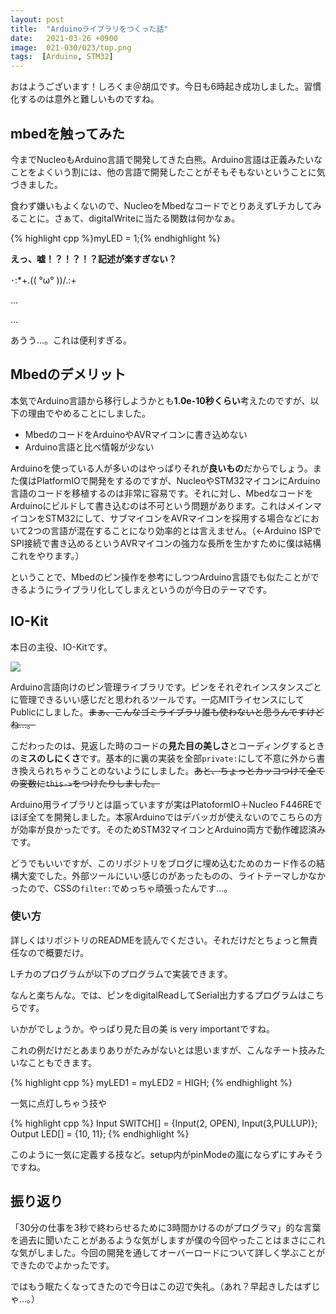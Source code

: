 ```yaml
---
layout: post
title:  "Arduinoライブラリをつくった話"
date:   2021-03-26 +0900
image:  021-030/023/top.png
tags:  [Arduino, STM32]
---
```


おはようございます！しろくま＠胡瓜です。今日も6時起き成功しました。習慣化するのは意外と難しいものですね。

## mbedを触ってみた

今までNucleoもArduino言語で開発してきた白熊。Arduino言語は正義みたいなことをよくいう割には、他の言語で開発したことがそもそもないということに気づきました。

食わず嫌いもよくないので、NucleoをMbedなコードでとりあえずLチカしてみることに。さぁて、digitalWriteに当たる関数は何かなぁ。

{% highlight cpp %}myLED = 1;{% endhighlight %}

**えっ、嘘！？！？！？記述が楽すぎない？**

･:*+.\(( °ω° ))/.:+

…

…

あうう…。これは便利すぎる。

## Mbedのデメリット

本気でArduino言語から移行しようかとも**1.0e-10秒くらい**考えたのですが、以下の理由でやめることにしました。

- MbedのコードをArduinoやAVRマイコンに書き込めない
- Arduino言語と比べ情報が少ない

Arduinoを使っている人が多いのはやっぱりそれが**良いもの**だからでしょう。また僕はPlatformIOで開発をするのですが、NucleoやSTM32マイコンにArduino言語のコードを移植するのは非常に容易です。それに対し、MbedなコードをArduinoにビルドして書き込むのは不可という問題があります。これはメインマイコンをSTM32にして、サブマイコンをAVRマイコンを採用する場合などにおいて2つの言語が混在することになり効率的とは言えません。（←Arduino ISPでSPI接続で書き込めるというAVRマイコンの強力な長所を生かすために僕は結構これをやります。）

ということで、Mbedのピン操作を参考にしつつArduino言語でも似たことができるようにライブラリ化してしまえというのが今日のテーマです。

## IO-Kit

本日の主役、IO-Kitです。

<a href="https://github.com/shirokuma-89/IO-Kit" class="Repo"><img src="https://gh-card.dev/repos/shirokuma-89/IO-Kit.svg?fullname="></a>

Arduino言語向けのピン管理ライブラリです。ピンをそれぞれインスタンスごとに管理できるいい感じだと思われるツールです。一応MITライセンスにしてPublicにしました。~~まぁ、こんなゴミライブラリ誰も使わないと思うんですけどね…。~~

こだわったのは、見返した時のコードの**見た目の美しさ**とコーディングするときの**ミスのしにくさ**です。基本的に裏の実装を全部`private:`にして不意に外から書き換えられちゃうことのないようにしました。~~あと、ちょっとカッコつけて全ての変数に`this->`をつけたりしました。~~

Arduino用ライブラリとは謳っていますが実はPlatoformIO＋Nucleo F446REでほぼ全てを開発しました。本家Arduinoではデバッガが使えないのでこちらの方が効率が良かったです。そのためSTM32マイコンとArduino両方で動作確認済みです。

どうでもいいですが、このリポジトリをブログに埋め込むためのカード作るの結構大変でした。外部ツールにいい感じのがあったものの、ライトテーマしかなかったので、CSSの`filter:`でめっちゃ頑張ったんです…。

### 使い方

詳しくはリポジトリのREADMEを読んでください。それだけだとちょっと無責任なので概要だけ。

Lチカのプログラムが以下のプログラムで実装できます。

<script src="https://gist.github.com/shirokuma-89/ce72e0ea26615db856ce726b34ed7c18.js"></script>

なんと楽ちんな。では、ピンをdigitalReadしてSerial出力するプログラムはこちらです。

<script src="https://gist.github.com/shirokuma-89/6ce2ecc136fa5214442b22102d7c3636.js"></script>

いかがでしょうか。やっぱり見た目の美 is very importantですね。

これの例だけだとあまりありがたみがないとは思いますが、こんなチート技みたいなこともできます。

{% highlight cpp %}
myLED1 = myLED2 = HIGH;
{% endhighlight %}

一気に点灯しちゃう技や

{% highlight cpp %}
Input SWITCH[] = {Input(2, OPEN), Input(3,PULLUP)};
Output LED[] = {10, 11};
{% endhighlight %}

このように一気に定義する技など。setup内がpinModeの嵐にならずにすみそうですね。

## 振り返り

「30分の仕事を3秒で終わらせるために3時間かけるのがプログラマ」的な言葉を過去に聞いたことがあるような気がしますが僕の今回やったことはまさにこれな気がしました。今回の開発を通してオーバーロードについて詳しく学ぶことができたのでよかったです。

ではもう眠たくなってきたので今日はこの辺で失礼。（あれ？早起きしたはずじゃ…。）